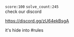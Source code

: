 `score:100` `solve_count:245`    
check our discord

https://discord.gg/zU64ekBsgA

it's hide into #rules
